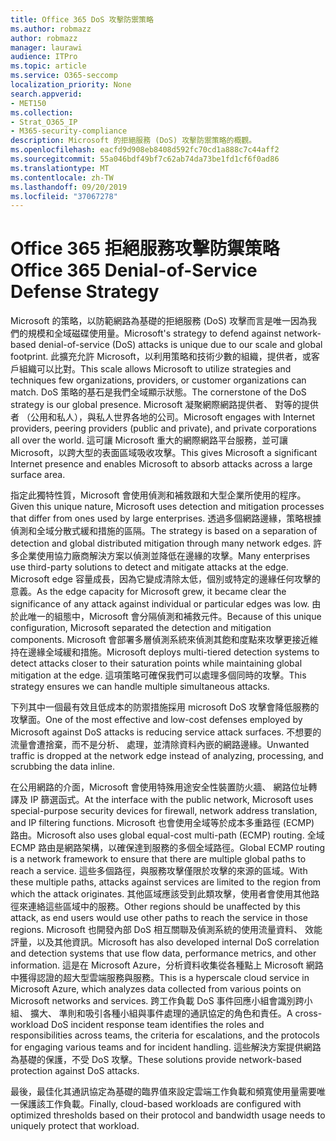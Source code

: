 ```yaml
---
title: Office 365 DoS 攻擊防禦策略
ms.author: robmazz
author: robmazz
manager: laurawi
audience: ITPro
ms.topic: article
ms.service: O365-seccomp
localization_priority: None
search.appverid:
- MET150
ms.collection:
- Strat_O365_IP
- M365-security-compliance
description: Microsoft 的拒絕服務 (DoS) 攻擊防禦策略的概觀。
ms.openlocfilehash: eacfd9d908eb8408d592fc70cd1a888c7c44aff2
ms.sourcegitcommit: 55a046bdf49bf7c62ab74da73be1fd1cf6f0ad86
ms.translationtype: MT
ms.contentlocale: zh-TW
ms.lasthandoff: 09/20/2019
ms.locfileid: "37067278"
---
```

# <a name="office-365-denial-of-service-defense-strategy"></a><span data-ttu-id="d00f3-103">Office 365 拒絕服務攻擊防禦策略</span><span class="sxs-lookup"><span data-stu-id="d00f3-103">Office 365 Denial-of-Service Defense Strategy</span></span>

<span data-ttu-id="d00f3-104">Microsoft 的策略，以防範網路為基礎的拒絕服務 (DoS) 攻擊而言是唯一因為我們的規模和全域磁碟使用量。</span><span class="sxs-lookup"><span data-stu-id="d00f3-104">Microsoft's strategy to defend against network-based denial-of-service (DoS) attacks is unique due to our scale and global footprint.</span></span> <span data-ttu-id="d00f3-105">此擴充允許 Microsoft，以利用策略和技術少數的組織，提供者，或客戶組織可以比對。</span><span class="sxs-lookup"><span data-stu-id="d00f3-105">This scale allows Microsoft to utilize strategies and techniques few organizations, providers, or customer organizations can match.</span></span> <span data-ttu-id="d00f3-106">DoS 策略的基石是我們全域顯示狀態。</span><span class="sxs-lookup"><span data-stu-id="d00f3-106">The cornerstone of the DoS strategy is our global presence.</span></span> <span data-ttu-id="d00f3-107">Microsoft 凝聚網際網路提供者、 對等的提供者 （公用和私人），與私人世界各地的公司。</span><span class="sxs-lookup"><span data-stu-id="d00f3-107">Microsoft engages with Internet providers, peering providers (public and private), and private corporations all over the world.</span></span> <span data-ttu-id="d00f3-108">這可讓 Microsoft 重大的網際網路平台服務，並可讓 Microsoft，以跨大型的表面區域吸收攻擊。</span><span class="sxs-lookup"><span data-stu-id="d00f3-108">This gives Microsoft a significant Internet presence and enables Microsoft to absorb attacks across a large surface area.</span></span>

<span data-ttu-id="d00f3-109">指定此獨特性質，Microsoft 會使用偵測和補救跟和大型企業所使用的程序。</span><span class="sxs-lookup"><span data-stu-id="d00f3-109">Given this unique nature, Microsoft uses detection and mitigation processes that differ from ones used by large enterprises.</span></span> <span data-ttu-id="d00f3-110">透過多個網路邊緣，策略根據偵測和全域分散式緩和措施的區隔。</span><span class="sxs-lookup"><span data-stu-id="d00f3-110">The strategy is based on a separation of detection and global distributed mitigation through many network edges.</span></span> <span data-ttu-id="d00f3-111">許多企業使用協力廠商解決方案以偵測並降低在邊緣的攻擊。</span><span class="sxs-lookup"><span data-stu-id="d00f3-111">Many enterprises use third-party solutions to detect and mitigate attacks at the edge.</span></span> <span data-ttu-id="d00f3-112">Microsoft edge 容量成長，因為它變成清除太低，個別或特定的邊緣任何攻擊的意義。</span><span class="sxs-lookup"><span data-stu-id="d00f3-112">As the edge capacity for Microsoft grew, it became clear the significance of any attack against individual or particular edges was low.</span></span> <span data-ttu-id="d00f3-113">由於此唯一的組態中，Microsoft 會分隔偵測和補救元件。</span><span class="sxs-lookup"><span data-stu-id="d00f3-113">Because of this unique configuration, Microsoft separated the detection and mitigation components.</span></span> <span data-ttu-id="d00f3-114">Microsoft 會部署多層偵測系統來偵測其飽和度點來攻擊更接近維持在邊緣全域緩和措施。</span><span class="sxs-lookup"><span data-stu-id="d00f3-114">Microsoft deploys multi-tiered detection systems to detect attacks closer to their saturation points while maintaining global mitigation at the edge.</span></span> <span data-ttu-id="d00f3-115">這項策略可確保我們可以處理多個同時的攻擊。</span><span class="sxs-lookup"><span data-stu-id="d00f3-115">This strategy ensures we can handle multiple simultaneous attacks.</span></span>

<span data-ttu-id="d00f3-116">下列其中一個最有效且低成本的防禦措施採用 microsoft DoS 攻擊會降低服務的攻擊面。</span><span class="sxs-lookup"><span data-stu-id="d00f3-116">One of the most effective and low-cost defenses employed by Microsoft against DoS attacks is reducing service attack surfaces.</span></span> <span data-ttu-id="d00f3-117">不想要的流量會遭捨棄，而不是分析、 處理，並清除資料內嵌的網路邊緣。</span><span class="sxs-lookup"><span data-stu-id="d00f3-117">Unwanted traffic is dropped at the network edge instead of analyzing, processing, and scrubbing the data inline.</span></span>

<span data-ttu-id="d00f3-118">在公用網路的介面，Microsoft 會使用特殊用途安全性裝置防火牆、 網路位址轉譯及 IP 篩選函式。</span><span class="sxs-lookup"><span data-stu-id="d00f3-118">At the interface with the public network, Microsoft uses special-purpose security devices for firewall, network address translation, and IP filtering functions.</span></span> <span data-ttu-id="d00f3-119">Microsoft 也會使用全域等於成本多重路徑 (ECMP) 路由。</span><span class="sxs-lookup"><span data-stu-id="d00f3-119">Microsoft also uses global equal-cost multi-path (ECMP) routing.</span></span> <span data-ttu-id="d00f3-120">全域 ECMP 路由是網路架構，以確保達到服務的多個全域路徑。</span><span class="sxs-lookup"><span data-stu-id="d00f3-120">Global ECMP routing is a network framework to ensure that there are multiple global paths to reach a service.</span></span> <span data-ttu-id="d00f3-121">這些多個路徑，與服務攻擊僅限於攻擊的來源的區域。</span><span class="sxs-lookup"><span data-stu-id="d00f3-121">With these multiple paths, attacks against services are limited to the region from which the attack originates.</span></span> <span data-ttu-id="d00f3-122">其他區域應該受到此類攻擊，使用者會使用其他路徑來連絡這些區域中的服務。</span><span class="sxs-lookup"><span data-stu-id="d00f3-122">Other regions should be unaffected by this attack, as end users would use other paths to reach the service in those regions.</span></span> <span data-ttu-id="d00f3-123">Microsoft 也開發內部 DoS 相互關聯及偵測系統的使用流量資料、 效能評量，以及其他資訊。</span><span class="sxs-lookup"><span data-stu-id="d00f3-123">Microsoft has also developed internal DoS correlation and detection systems that use flow data, performance metrics, and other information.</span></span> <span data-ttu-id="d00f3-124">這是在 Microsoft Azure，分析資料收集從各種點上 Microsoft 網路中獲得認證的超大型雲端服務與服務。</span><span class="sxs-lookup"><span data-stu-id="d00f3-124">This is a hyperscale cloud service in Microsoft Azure, which analyzes data collected from various points on Microsoft networks and services.</span></span> <span data-ttu-id="d00f3-125">跨工作負載 DoS 事件回應小組會識別跨小組、 擴大、 準則和吸引各種小組與事件處理的通訊協定的角色和責任。</span><span class="sxs-lookup"><span data-stu-id="d00f3-125">A cross-workload DoS incident response team identifies the roles and responsibilities across teams, the criteria for escalations, and the protocols for engaging various teams and for incident handling.</span></span> <span data-ttu-id="d00f3-126">這些解決方案提供網路為基礎的保護，不受 DoS 攻擊。</span><span class="sxs-lookup"><span data-stu-id="d00f3-126">These solutions provide network-based protection against DoS attacks.</span></span>

<span data-ttu-id="d00f3-127">最後，最佳化其通訊協定為基礎的臨界值來設定雲端工作負載和頻寬使用量需要唯一保護該工作負載。</span><span class="sxs-lookup"><span data-stu-id="d00f3-127">Finally, cloud-based workloads are configured with optimized thresholds based on their protocol and bandwidth usage needs to uniquely protect that workload.</span></span>
